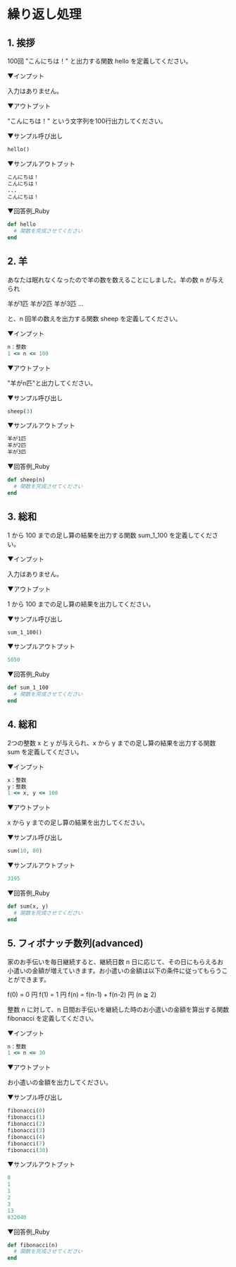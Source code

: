 # 繰り返し処理

## 1. 挨拶

100回 "こんにちは！" と出力する関数 hello を定義してください。

▼インプット

入力はありません。

▼アウトプット

"こんにちは！" という文字列を100行出力してください。

▼サンプル呼び出し

```ruby
hello()
```

▼サンプルアウトプット

```ruby
こんにちは！
こんにちは！
...
こんにちは！
```

▼回答例_Ruby

```ruby
def hello
  # 関数を完成させてください
end
```

## 2. 羊

あなたは眠れなくなったので羊の数を数えることにしました。羊の数 n が与えられ

羊が1匹
羊が2匹
羊が3匹
...

と、n 回羊の数えを出力する関数 sheep を定義してください。

▼インプット

```ruby
n：整数
1 <= n <= 100
```

▼アウトプット

"羊がn匹"と出力してください。

▼サンプル呼び出し

```ruby
sheep(3)
```

▼サンプルアウトプット

```ruby
羊が1匹
羊が2匹
羊が3匹
```

▼回答例_Ruby

```ruby
def sheep(n)
  # 関数を完成させてください
end
```

## 3. 総和

1 から 100 までの足し算の結果を出力する関数 sum_1_100 を定義してください。

▼インプット

入力はありません。

▼アウトプット

1 から 100 までの足し算の結果を出力してください。

▼サンプル呼び出し

```ruby
sum_1_100()
```

▼サンプルアウトプット

```ruby
5050
```

▼回答例_Ruby

```ruby
def sum_1_100
  # 関数を完成させてください
end
```

## 4. 総和

2つの整数 x と y が与えられ、x から y までの足し算の結果を出力する関数 sum を定義してください。

▼インプット

```ruby
x：整数
y：整数
1 <= x, y <= 100
```

▼アウトプット

x から y までの足し算の結果を出力してください。

▼サンプル呼び出し

```ruby
sum(10, 80)
```

▼サンプルアウトプット

```ruby
3195
```

▼回答例_Ruby

```ruby
def sum(x, y)
  # 関数を完成させてください
end
```

## 5. フィボナッチ数列(advanced)

家のお手伝いを毎日継続すると、継続日数 n 日に応じて、その日にもらえるお小遣いの金額が増えていきます。お小遣いの金額は以下の条件に従ってもらうことができます。

f(0) = 0 円
f(1) = 1 円
f(n) = f(n-1) + f(n-2) 円   (n ≧ 2)

整数 n に対して、n 日間お手伝いを継続した時のお小遣いの金額を算出する関数 fibonacci を定義してください。

▼インプット

```ruby
n：整数
1 <= n <= 30
```

▼アウトプット

お小遣いの金額を出力してください。

▼サンプル呼び出し

```ruby
fibonacci(0)
fibonacci(1)
fibonacci(2)
fibonacci(3)
fibonacci(4)
fibonacci(7)
fibonacci(30)
```

▼サンプルアウトプット

```ruby
0
1
1
2
3
13
832040
```

▼回答例_Ruby

```ruby
def fibonacci(n)
  # 関数を完成させてください
end
```